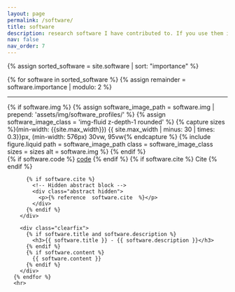 ```yaml
---
layout: page
permalink: /software/
title: software
description: research software I have contributed to. If you use them in oyur work please cite the given references.
nav: false
nav_order: 7
---
```


{% assign sorted_software = site.software | sort: "importance" %}

<div class="post">
  <article>
      {% for software in sorted_software %}
      {% assign remainder = software.importance | modulo: 2 %}
        <hr>
        <div class="software float-{% if remainder == 1 %}left{% else %}right{% endif %}">
          {% if software.img %}
            {% assign software_image_path = software.img | prepend: 'assets/img/software_profiles/' %}
            {% assign software_image_class = 'img-fluid z-depth-1 rounded' %}
            {% capture sizes %}(min-width: {{site.max_width}}) {{ site.max_width | minus: 30 | times: 0.3}}px, (min-width: 576px) 30vw, 95vw{% endcapture %}
            {% include figure.liquid path = software_image_path class = software_image_class sizes = sizes alt = software.img %}
          {% endif %}
          <div class="links">
            {% if software.code %}
            <a href="{{ software.code }}" class="btn btn-m z-depth-0" role="button">code</a> 
            {% endif %}
            {% if software.cite %}
             <a class="abstract btn btn-sm z-depth-0" role="button">Cite</a>
            {% endif %}
          </div>


          {% if software.cite %}
            <!-- Hidden abstract block -->
            <div class="abstract hidden">
              <p>{% reference  software.cite  %}</p>
            </div>
          {% endif %}
        </div>

        <div class="clearfix">
          {% if software.title and software.description %}
            <h3>{{ software.title }} - {{ software.description }}</h3>
          {% endif %}
          {% if software.content %}
            {{ software.content }}
          {% endif %}
        </div>
      {% endfor %}
      <hr>

  </article>
</div>
